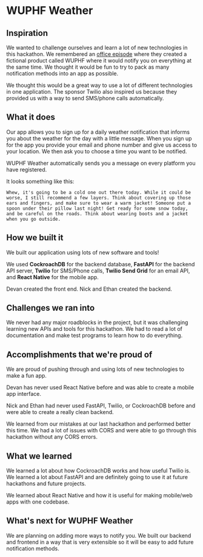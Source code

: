 # WUPHF Weather

## Inspiration
We wanted to challenge ourselves and learn a lot of new technologies in this hackathon. We remembered an [office episode](https://www.youtube.com/watch?v=OrVskziCc4w) where they created a fictional product called WUPHF where it would notify you on everything at the same time. We thought it would be fun to try to pack as many notification methods into an app as possible.

We thought this would be a great way to use a lot of different technologies in one application. The sponsor Twilio also inspired us because they provided us with a way to send SMS/phone calls automatically.

## What it does
Our app allows you to sign up for a daily weather notification that informs you about the weather for the day with a little message. When you sign up for the app you provide your email and phone number and give us access to your location. We then ask you to choose a time you want to be notified.

WUPHF Weather automatically sends you a message on every platform you have registered.

It looks something like this:
```
Whew, it's going to be a cold one out there today. While it could be worse, I still recommend a few layers. Think about covering up those ears and fingers, and make sure to wear a warm jacket! Someone put a spoon under their pillow last night! Get ready for some snow today, and be careful on the roads. Think about wearing boots and a jacket when you go outside.
```

## How we built it
We built our application using lots of new software and tools!

We used **CockroachDB** for the backend database, **FastAPI** for the backend API server, **Twilio** for SMS/Phone calls, **Twilio Send Grid** for an email API, and **React Native** for the mobile app.

Devan created the front end. Nick and Ethan created the backend.

## Challenges we ran into
We never had any major roadblocks in the project, but it was challenging learning new APIs and tools for this hackathon. We had to read a lot of documentation and make test programs to learn how to do everything.

## Accomplishments that we're proud of
We are proud of pushing through and using lots of new technologies to make a fun app.

Devan has never used React Native before and was able to create a mobile app interface.

Nick and Ethan had never used FastAPI, Twilio, or CockroachDB before and were able to create a really clean backend.

We learned from our mistakes at our last hackathon and performed better this time. We had a lot of issues with CORS and were able to go through this hackathon without any CORS errors.

## What we learned
We learned a lot about how CockroachDB works and how useful Twilio is. We learned a lot about FastAPI and are definitely going to use it at future hackathons and future projects.

We learned about React Native and how it is useful for making mobile/web apps with one codebase.

## What's next for WUPHF Weather
We are planning on adding more ways to notify you. We built our backend and frontend in a way that is very extensible so it will be easy to add future notification methods.


